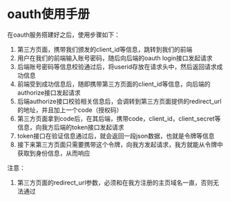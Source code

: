 # oauth使用手册

在oauth服务搭建好之后，使用步骤如下：

1. 第三方页面，携带我们颁发的client_id等信息，跳转到我们的前端
2. 用户在我们的前端输入账号密码，随后向后端的oauth login接口发起请求
3. 后端账号密码等信息校验通过后，将userid存放在请求头中，然后返回请求成功信息
4. 前端受到成功信息后，随即携带第三方页面的client_id等信息，向后端的authorize接口发起请求
5. 后端authorize接口校验相关信息后，会调转到第三方页面提供的redirect_url的地址，并且加上一个code（授权码）
6. 第三方页面拿到code后，在其后端，携带code，client_id，client_secret等信息，向我方后端的token接口发起请求
7. token接口在验证信息通过后，就会返回一段json数据，也就是令牌等信息
8. 接下来第三方页面只需要携带这个令牌，向我方发起请求，我方就能从令牌中获取到身份信息，从而响应



注意：

1. 第三方页面的redirect_url参数，必须和在我方注册的主页域名一直，否则无法通过